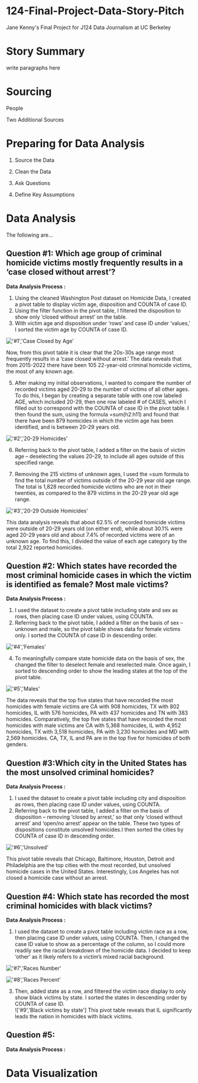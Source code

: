# 124-Final-Project-Data-Story-Pitch
Jane Kenny's Final Project for J124 Data Journalism at UC Berkeley
# Story Summary
write paragraphs here
# Sourcing
People

Two Additional Sources

# Preparing for Data Analysis
1. Source the Data

2. Clean the Data

3. Ask Questions

4. Define Key Assumptions

# Data Analysis
The following are...
## Question #1: Which age group of criminal homicide victims mostly frequently results in a ‘case closed without arrest’?
__Data Analysis Process :__<br>
1. Using the cleaned Washington Post dataset on Homicide Data, I created a pivot table to display victim age, disposition and COUNTA of case ID.<br>
2. Using the filter function in the pivot table, I filtered the disposition to show only ‘closed without arrest’ on the table.
3. With victim age and disposition under ‘rows’ and case ID under ‘values,’ I sorted the victim age by COUNTA of case ID.<br>

!['#1','Case Closed by Age'](https://github.com/janekenny4/124-Final-Project-Data-Story-Pitch/blob/fdc73d507a810bfe741f0851a2ad0f165d92a1bb/%231.png)

Now, from this pivot table it is clear that the 20s-30s age range most frequently results in a ‘case closed without arrest.’ The data reveals that from 2015-2022 there have been 105 22-year-old criminal homicide victims, the most of any known age.<br>

5. After making my initial observations, I wanted to compare the number of recorded victims aged 20-29 to the number of victims of all other ages. To do this, I began by creating a separate table with one row labeled AGE, which included 20-29, then one row labeled # of CASES, which I filled out to correspond with the COUNTA of case ID in the pivot table. I then found the sum, using the formula =sum(h2:h11) and found that there have been 879 homicides in which the victim age has been identified, and is between 20-29 years old.<br> 

!['#2','20-29 Homicides'](https://github.com/janekenny4/124-Final-Project-Data-Story-Pitch/blob/0abbf4514b9834caeca7612b4afc7ca1a2b95c64/%232.png)

6. Referring back to the pivot table, I added a filter on the basis of victim age – deselecting the values 20-29, to include all ages outside of this specified range.<br> 

7. Removing the 215 victims of unknown ages, I used the =sum formula to find the total number of victims outside of the 20-29 year old age range. The total is 1,828 recorded homicide victims who are not in their twenties, as compared to the 879 victims in the 20-29 year old age range.<br>

!['#3','20-29 Outside Homicides'](https://github.com/janekenny4/124-Final-Project-Data-Story-Pitch/blob/b26cb814d28d43a59708452dc5a18b0a06ff7fdd/%233.png)

This data analysis reveals that about 62.5% of recorded homicide victims were outside of 20-29 years old (on either end), while about 30.1% were aged 20-29 years old and about 7.4% of recorded victims were of an unknown age. To find this, I divided the value of each age category by the total 2,922 reported homicides.<br>
 
## Question #2: Which states have recorded the most criminal homicide cases in which the victim is identified as female? Most male victims?
__Data Analysis Process :__<br>
1. I used the dataset to create a pivot table including state and sex as rows, then placing case ID under values, using COUNTA. 
2. Referring back to the pivot table, I added a filter on the basis of sex – unknown and male, so the pivot table shows data for female victims only. I sorted the COUNTA of case ID in descending order.<br>

!['#4','Females'](https://github.com/janekenny4/124-Final-Project-Data-Story-Pitch/blob/9a94808573c3c2630acc6173de72e734602defd4/%234.png)

4. To meaningfully compare state homicide data on the basis of sex, the changed the filter to deselect female and reselected male. Once again, I sorted to descending order to show the leading states at the top of the pivot table.<br>

!['#5','Males'](https://github.com/janekenny4/124-Final-Project-Data-Story-Pitch/blob/12a2e0a3a15f0dea39f20f1364573ab05a8b979d/%235.png)

The data reveals that the top five states that have recorded the most homicides with female victims are CA with 908 homicides, TX with 802 homicides, IL with 576 homicides, PA with 437 homicides and TN with 383 homicides. Comparatively, the top five states that have recorded the most homicides with male victims are CA with 5,368 homicides, IL with 4,952 homicides, TX with 3,518 homicides, PA with 3,230 homicides and MD with 2,569 homicides. CA, TX, IL and PA are in the top five for homicides of both genders.<br> 

## Question #3:Which city in the United States has the most unsolved criminal homicides?
__Data Analysis Process :__<br>
1. I used the dataset to create a pivot table including city and disposition as rows, then placing case ID under values, using COUNTA.<br>
2. Referring back to the pivot table, I added a filter on the basis of disposition – removing ‘closed by arrest,’ so that only ‘closed without arrest’ and ‘open/no arrest’ appear on the table. These two types of dispositions constitute unsolved homicides.I then sorted the cities by COUNTA of case ID in descending order.<br>

!['#6','Unsolved'](https://github.com/janekenny4/124-Final-Project-Data-Story-Pitch/blob/05ab6ba2f9ced802acc137f6033bb05a9a6e5aaf/%236.png)

This pivot table reveals that Chicago, Baltimore, Houston, Detroit and Philadelphia are the top cities with the most recorded, but unsolved homicide cases in the United States. Interestingly, Los Angeles has not closed a homicide case without an arrest.<br> 
## Question #4: Which state has recorded the most criminal homicides with black victims?
__Data Analysis Process :__<br>
1. I used the dataset to create a pivot table including victim race as a row, then placing case ID under values, using COUNTA. Then, I changed the case ID value to show as a percentage of the column, so I could more readily see the racial breakdown of the homicide data. I decided to keep ‘other’ as it likely refers to a victim’s mixed racial background.<br>

!['#7','Races Number'](https://github.com/janekenny4/124-Final-Project-Data-Story-Pitch/blob/b2c0cf2703c5751e00e1491f6cf6a5b5c38cee4c/%237.png)

!['#8','Races Percent'](https://github.com/janekenny4/124-Final-Project-Data-Story-Pitch/blob/8e45e9459f5153bcfb7691ab7fc6dbf144ec15f3/%238.png)

3. Then, added state as a row, and filtered the victim race display to only show black victims by state. I sorted the states in descending order by COUNTA of case ID.<br>
!['#9','Black victims by state']
This pivot table reveals that IL significantly leads the nation in homicides with black victims.<br> 
## Question #5:
__Data Analysis Process :__<br>


# Data Visualization

